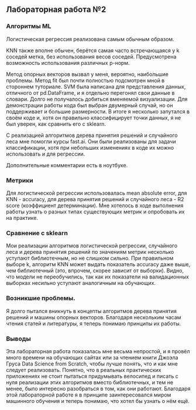 ## Лабораторная работа №2

### Алгоритмы ML

Логистическая регрессия реализована самым обычным образом. 

KNN также вполне обычен, берётся самая часто встречающаяся у k соседей метка, без использования весов соседей. Предусмотрена возможность использования различных p-норм.

Метод опорных векторов вызвал у меня, вероятно, наибольшие проблемы. Метод fit был почти полностью подсмотрен мной в стороннем туториале. SVM была написана для представления данных, отличного от pd.DataFrame, и я отдельно перегонял свои данные в словари. Долго не получалось добиться вменяемой визуализации. Для демонстрации работы кода был выбран двумерный случай, но он поддерживает и большие размерности. В итоге я несколько запутался в своём коде и, хотя он правильно классифицирует точки данных, я не был уверен, как сравнить его с sklearn.

С реализацией алгоритмов дерева принятия решений и случайного леса мне помогли курсы fast.ai. Они были реализованы для задачи классификации, хотя при небольших изменениях в коде их можно использовать и для регрессии. 

Дополнительные комментарии есть в ноутбуке.

### Метрики

Для логистической регрессии использовалась mean absolute error, для KNN - accuracy, для дерева принятия решений и случайного леса - R2 score (коэффициент детерминации). Мне хотелось в ходе выполнения работы узнать о разных типах существующих метрик и опробовать их на практике. 

### Сравнение с sklearn

Мои реализации алгоритмов логистической регрессии, случайного леса и дерева принятия решений по значениям метрик несколько уступают библиотечным, но не слишком сильно. При правильном выборе k, алгоритм KNN может выдать показатель accuracy даже выше, чем библиотечный (это, впрочем, скорее зависит от выборки).
Видно, что модели не переобучились, так как их показатели на валидационных выборках несильно уступают аналогичным на обучающих. 

### Возникшие проблемы.

Я долго пытался вникнуть в концепты алгоритмов дерева принятия решений и машины опорных векторов. Благодаря нескольким часам чтения статей и литературы, я теперь понимаю принципы их работы. 

### Выводы

Эта лабораторная работа показалась мне весьма непростой, и я провёл много времени на обучающих сайтах или за чтением книги Джоэла Груса Data Science from Scratch, чтобы лучше понять, что и как мне следует реализовать. Понятно, что в реальных практических приложениях не стоит пытаться придумывать велосипед и писать с нуля реализации этих алгоритмов вместо библиотечных, и тем не менее, было интересно разобраться в том, как они работают. Благодаря этой лабораторной работе я в принципе заинтересовался миром машинного обучения и теперь понимаю, что хотел бы узнать о нём ещё. 
